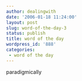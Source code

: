 ```yaml
---
author: dealingwith
date: '2006-01-18 11:24:00'
layout: post
slug: word-of-the-day-3
status: publish
title: word of the day
wordpress_id: '888'
categories:
 - word of the day
---
```


paradigmically

